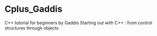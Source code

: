 # Cplus_Gaddis
C++ tutorial for beginners by Gaddis
Starting out with C++ : from control structures through objects
